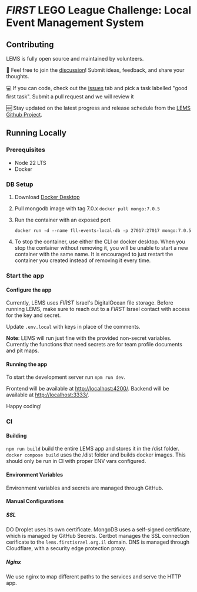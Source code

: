 # _FIRST_ LEGO League Challenge: Local Event Management System

## Contributing

LEMS is fully open source and maintained by volunteers.

💬 Feel free to join the [discussion]([url](https://github.com/FIRSTIsrael/lems/discussions))! Submit ideas, feedback, and share your thoughts.

💻 If you can code, check out the [issues]([url](https://github.com/FIRSTIsrael/lems/issues)) tab and pick a task labelled "good first task". Submit a pull request and we will review it

🆕 Stay updated on the latest progress and release schedule from the [LEMS Github Project]([url](https://github.com/orgs/FIRSTIsrael/projects/3)).

## Running Locally

### Prerequisites

- Node 22 LTS
- Docker

### DB Setup

1. Download [Docker Desktop](https://www.docker.com/products/docker-desktop/)

2. Pull mongodb image with tag 7.0.x
   `docker pull mongo:7.0.5`

3. Run the container with an exposed port

   `docker run -d --name fll-events-local-db -p 27017:27017 mongo:7.0.5`

4. To stop the container, use either the CLI or docker desktop.
   When you stop the container without removing it, you will be unable to start a new container with the same name.
   It is encouraged to just restart the container you created instead of removing it every time.

### Start the app

#### Configure the app

Currently, LEMS uses _FIRST_ Israel's DigitalOcean file storage. Before running LEMS,
make sure to reach out to a _FIRST_ Israel contact with access for the key and secret.

Update `.env.local` with keys in place of the comments.

**Note**: LEMS will run just fine with the provided non-secret variables. Currently the functions that need secrets are for team profile documents and pit maps.

#### Running the app

To start the development server run `npm run dev`.

Frontend will be available at <http://localhost:4200/>.
Backend will be available at <http://localhost:3333/>.

Happy coding!

### CI

#### Building

`npm run build` build the entire LEMS app and stores it in the /dist folder.
`docker compose build` uses the /dist folder and builds docker images. This should only be run in CI with proper ENV vars configured.

#### Environment Variables

Environment variables and secrets are managed through GitHub.

#### Manual Configurations

##### SSL

DO Droplet uses its own certificate.
MongoDB uses a self-signed certificate, which is managed by GitHub Secrets.
Certbot manages the SSL connection cerificate to the `lems.firstisrael.org.il` domain. DNS is managed through Cloudflare, with a security edge protection proxy.

##### Nginx

We use nginx to map different paths to the services and serve the HTTP app.
